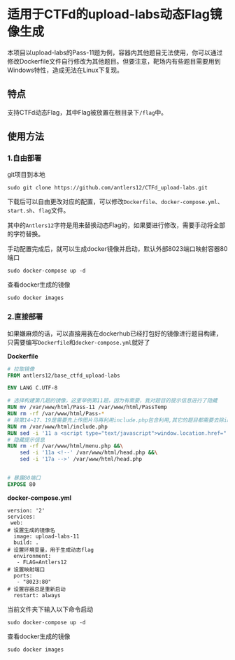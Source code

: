 # 适用于CTFd的upload-labs动态Flag镜像生成

本项目以upload-labs的Pass-11题为例，容器内其他题目无法使用，你可以通过修改Dockerfile文件自行修改为其他题目。但要注意，靶场内有些题目需要用到Windows特性，造成无法在Linux下复现。



## 特点

支持CTFd动态Flag，其中Flag被放置在根目录下`/flag`中。



## 使用方法

### 1.自由部署

git项目到本地

```
sudo git clone https://github.com/antlers12/CTFd_upload-labs.git
```

下载后可以自由更改对应的配置，可以修改`Dockerfile`、`docker-compose.yml`、`start.sh`、`flag`文件。

其中的`Antlers12`字符是用来替换动态Flag的，如果要进行修改，需要手动将全部的字符替换。

手动配置完成后，就可以生成docker镜像并启动，默认外部8023端口映射容器80端口

```
sudo docker-compose up -d
```

查看docker生成的镜像

```
sudo docker images
```



### 2.直接部署

如果嫌麻烦的话，可以直接用我在dockerhub已经打包好的镜像进行题目构建，只需要编写`Dockerfile`和`docker-compose.yml`就好了

**Dockerfile**

```Dockerfile
# 拉取镜像
FROM antlers12/base_ctfd_upload-labs

ENV LANG C.UTF-8

# 选择构建第几题的镜像，这里举例第11题，因为有需要，我对题目的提示信息进行了隐藏
RUN mv /var/www/html/Pass-11 /var/www/html/PassTemp
RUN rm -rf /var/www/html/Pass-*
# 除第14~17、19是需要先上传图片马再利用include.php包含利用,其它的题目都需要去除include.php文件
RUN rm /var/www/html/include.php
RUN sed -i '11 a <script type="text/javascript">window.location.href="./PassTemp";</script>' /var/www/html/index.php
# 隐藏提示信息
RUN rm -rf /var/www/html/menu.php &&\
    sed -i '11a <!--' /var/www/html/head.php &&\
    sed -i '17a -->' /var/www/html/head.php


# 暴露80端口
EXPOSE 80
```

**docker-compose.yml**

```
version: '2'
services:
 web:
# 设置生成的镜像名
  image: upload-labs-11
  build: .
# 设置环境变量，用于生成动态flag
  environment:
   - FLAG=Antlers12
# 设置映射端口
  ports: 
   - "8023:80"
# 设置容器总是重新启动
  restart: always
```

当前文件夹下输入以下命令启动

```
sudo docker-compose up -d
```

查看docker生成的镜像

```
sudo docker images
```

